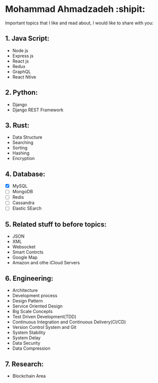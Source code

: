 # Mohammad Ahmadzadeh :shipit:
Important topics that I like and read about, I would like to share with you:
## 1. Java Script:
- Node js
- Express js
- React js
- Redux
- GraphQL
- React Ntive
## 2. Python:
- Django
- Django REST Framework
## 3. Rust:
- Data Structure
- Searching
- Sorting
- Hashing
- Encryption
## 4. Database:
- [x] MySQL
- [ ] MongoDB
- [ ] Redis
- [ ] Cassandra
- [ ] Elastic SEarch
## 5. Related stuff to before topics:
- JSON
- XML
- Websocket
- Smart Contrcts
- Google Map
- Amazon and othe iCloud Servers
## 6. Engineering:
- Architecture
- Development process
- Design Pattern
- Service Oriented Design
- Big Scale Concepts
- Test Driven Development(TDD)
- Continuous Integration and Continuous Delivery(CI/CD)
- Version Control System and Git
- System Stability
- System Delay
- Data Security
- Data Compression 
## 7. Research:
- Blockchain Area
